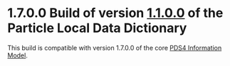 # 1.7.0.0 Build of version [1.1.0.0](../../../src/1.1.0.0) of the Particle Local Data Dictionary

This build is compatible with version 1.7.0.0 of the core [PDS4 Information Model](https://pds.nasa.gov/pds4/doc/im/).